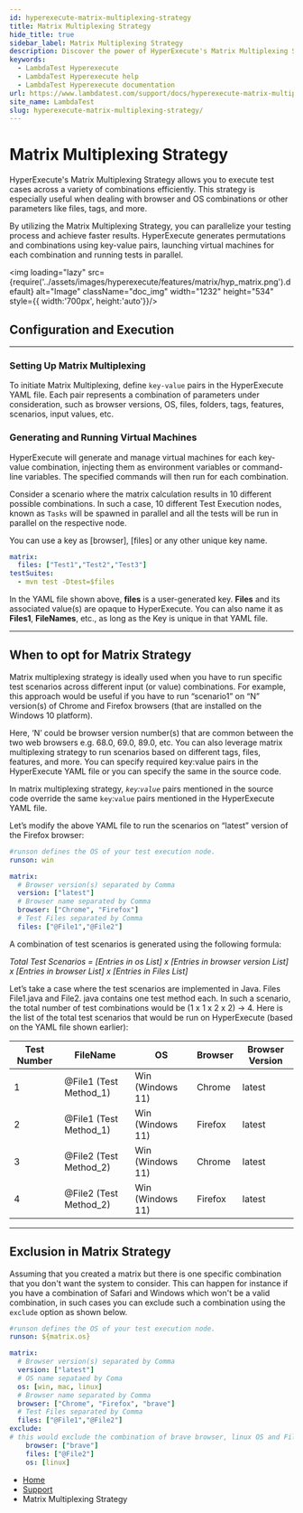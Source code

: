 ```yaml
---
id: hyperexecute-matrix-multiplexing-strategy
title: Matrix Multiplexing Strategy
hide_title: true
sidebar_label: Matrix Multiplexing Strategy
description: Discover the power of HyperExecute's Matrix Multiplexing Strategy for efficient cross-browser testing. Optimize test combinations for faster results..
keywords:
  - LambdaTest Hyperexecute
  - LambdaTest Hyperexecute help
  - LambdaTest Hyperexecute documentation
url: https://www.lambdatest.com/support/docs/hyperexecute-matrix-multiplexing-strategy/
site_name: LambdaTest
slug: hyperexecute-matrix-multiplexing-strategy/
---
```


<script type="application/ld+json"
      dangerouslySetInnerHTML={{ __html: JSON.stringify({
       "@context": "https://schema.org",
        "@type": "BreadcrumbList",
        "itemListElement": [{
          "@type": "ListItem",
          "position": 1,
          "name": "Home",
          "item": "https://www.lambdatest.com"
        },{
          "@type": "ListItem",
          "position": 2,
          "name": "Support",
          "item": "https://www.lambdatest.com/support/docs/"
        },{
          "@type": "ListItem",
          "position": 3,
          "name": "HyperExecute Concepts",
          "item": "https://www.lambdatest.com/support/docs/hyperexecute-matrix-multiplexing-strategy/"
        }]
      })
    }}
></script>

# Matrix Multiplexing Strategy

HyperExecute's Matrix Multiplexing Strategy allows you to execute test cases across a variety of combinations efficiently. This strategy is especially useful when dealing with browser and OS combinations or other parameters like files, tags, and more.

By utilizing the Matrix Multiplexing Strategy, you can parallelize your testing process and achieve faster results. HyperExecute generates permutations and combinations using key-value pairs, launching virtual machines for each combination and running tests in parallel.

<img loading="lazy" src={require('../assets/images/hyperexecute/features/matrix/hyp_matrix.png').default} alt="Image"  className="doc_img" width="1232" height="534" style={{ width:'700px', height:'auto'}}/>

## Configuration and Execution
***

### Setting Up Matrix Multiplexing

To initiate Matrix Multiplexing, define `key-value` pairs in the HyperExecute YAML file. Each pair represents a combination of parameters under consideration, such as browser versions, OS, files, folders, tags, features, scenarios, input values, etc.

### Generating and Running Virtual Machines

HyperExecute will generate and manage virtual machines for each key-value combination, injecting them as environment variables or command-line variables. The specified commands will then run for each combination.

Consider a scenario where the matrix calculation results in 10 different possible combinations. In such a case, 10 different Test Execution nodes, known as `Tasks` will be spawned in parallel and all the tests will be run in parallel on the respective node.

You can use a key as [browser], [files]  or any other unique key name. 

``` yaml
matrix:
  files: ["Test1","Test2","Test3"]
testSuites:
  - mvn test -Dtest=$files
```

In the YAML file shown above, **files**  is a user-generated key. **Files**  and its associated value(s) are opaque to HyperExecute. You can also name it as **Files1**, **FileNames**, etc., as long as the Key is unique in that YAML file.

***

## When to opt for Matrix Strategy

Matrix multiplexing strategy is ideally used when you have to run specific test scenarios across different input (or value) combinations. For example, this approach would be useful if you have to run “scenario1”  on “N” version(s) of Chrome and Firefox browsers (that are installed on the Windows 10 platform).

Here, ‘N’ could be browser version  number(s) that are common between the two web browsers e.g. 68.0, 69.0, 89.0, etc. You can also leverage matrix multiplexing strategy to run scenarios based on different tags, files, features, and more. You can specify required key:value pairs in the HyperExecute YAML file or you can specify the same in the source code.

In matrix multiplexing strategy, *`key`:`value`* pairs mentioned in the source code override the same `key`:`value`  pairs mentioned in the HyperExecute YAML file.

Let’s modify the above YAML file to run the scenarios on “latest” version of the Firefox browser:

``` yaml
#runson defines the OS of your test execution node.
runson: win

matrix:
  # Browser version(s) separated by Comma
  version: ["latest"]
  # Browser name separated by Comma
  browser: ["Chrome", "Firefox"]
  # Test Files separated by Comma
  files: ["@File1","@File2"]
```

A combination of test scenarios is generated using the following formula:

*Total Test Scenarios = [Entries in os  List] x [Entries in browser version  List] x [Entries in browser  List] x [Entries in Files List]*

Let’s take a case where the test scenarios are implemented in Java. Files File1.java and File2. java contains one test method each. In such a scenario, the total number of test combinations would be  (1 x 1 x 2 x 2)  →  4. Here is the list of the  total test scenarios that would be run on HyperExecute (based on the YAML file shown earlier):

| Test Number | FileName | OS | Browser | Browser Version |
|---|---|---|---|---|
| 1 | @File1 (Test Method_1) | Win (Windows 11) | Chrome | latest |
| 2 | @File1 (Test Method_1) | Win (Windows 11) | Firefox | latest |
| 3 | @File2 (Test Method_2) | Win (Windows 11) | Chrome | latest |
| 4 | @File2 (Test Method_2) | Win (Windows 11) | Firefox | latest |

***

## Exclusion in Matrix Strategy
Assuming that you created a matrix but there is one specific combination that you don't want the system to consider. This can happen for instance if you have a combination of Safari and Windows which won't be a valid combination, in such cases you can exclude such a combination using the `exclude` option as shown below.
``` yaml
#runson defines the OS of your test execution node.
runson: ${matrix.os}

matrix:
  # Browser version(s) separated by Comma
  version: ["latest"]
  # OS name sepataed by Coma
  os: [win, mac, linux]
  # Browser name separated by Comma
  browser: ["Chrome", "Firefox", "brave"]
  # Test Files separated by Comma
  files: ["@File1","@File2"]
exclude:
# this would exclude the combination of brave browser, linux OS and File2
    browser: ["brave"]
    files: ["@File2"]
    os: [linux]
```

<nav aria-label="breadcrumbs">
  <ul className="breadcrumbs">
    <li className="breadcrumbs__item">
      <a className="breadcrumbs__link" target="_self" href="https://www.lambdatest.com">
        Home
      </a>
    </li>
    <li className="breadcrumbs__item">
      <a className="breadcrumbs__link" target="_self" href="https://www.lambdatest.com/support/docs/">
        Support
      </a>
    </li>
    <li className="breadcrumbs__item breadcrumbs__item--active">
      <span className="breadcrumbs__link">
        Matrix Multiplexing Strategy
      </span>
    </li>
  </ul>
</nav>
